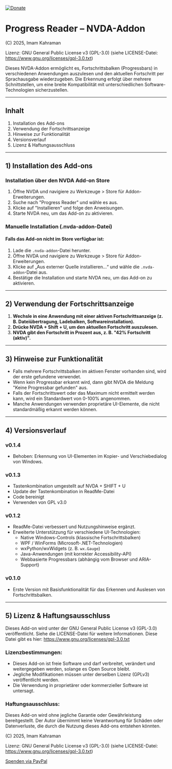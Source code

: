 [![Donate](https://img.shields.io/badge/Donate-PayPal-green.svg)](https://www.paypal.com/donate/?hosted_button_id=DB9N3QDZLR822)

# Progress Reader – NVDA-Addon
(C) 2025, Imam Kahraman

Lizenz: GNU General Public License v3 (GPL-3.0) (siehe LICENSE-Datei: https://www.gnu.org/licenses/gpl-3.0.txt)

Dieses NVDA-Addon ermöglicht es, Fortschrittsbalken (Progressbars) in verschiedenen Anwendungen auszulesen und den aktuellen Fortschritt per Sprachausgabe wiederzugeben. Die Erkennung erfolgt über mehrere Schnittstellen, um eine breite Kompatibilität mit unterschiedlichen Software-Technologien sicherzustellen.

---

## Inhalt

1. Installation des Add-ons
2. Verwendung der Fortschrittsanzeige
3. Hinweise zur Funktionalität
4. Versionsverlauf
5. Lizenz & Haftungsausschluss

---

## 1) Installation des Add-ons

### Installation über den NVDA Add-on Store
1. Öffne NVDA und navigiere zu Werkzeuge > Store für Addon-Erweiterungen.
2. Suche nach "Progress Reader" und wähle es aus.
3. Klicke auf "Installieren" und folge den Anweisungen.
4. Starte NVDA neu, um das Add-on zu aktivieren.

### Manuelle Installation (.nvda-addon-Datei)
#### Falls das Add-on nicht im Store verfügbar ist:
1. Lade die `.nvda-addon`-Datei herunter.
2. Öffne NVDA und navigiere zu Werkzeuge > Store für Addon-Erweiterungen.
3. Klicke auf „Aus externer Quelle installieren…“ und wähle die `.nvda-addon`-Datei aus.
4. Bestätige die Installation und starte NVDA neu, um das Add-on zu aktivieren.

---

## 2) Verwendung der Fortschrittsanzeige

1. **Wechsle in eine Anwendung mit einer aktiven Fortschrittsanzeige (z. B. Dateiübertragung, Ladebalken, Softwareinstallation).**
2. **Drücke NVDA + Shift + U, um den aktuellen Fortschritt auszulesen.**
3. **NVDA gibt den Fortschritt in Prozent aus, z. B. "42% Fortschritt (aktiv)".**

---

## 3) Hinweise zur Funktionalität

- Falls mehrere Fortschrittsbalken im aktiven Fenster vorhanden sind, wird der erste gefundene verwendet.
- Wenn kein Progressbar erkannt wird, dann gibt NVDA die Meldung "Keine Progressbar gefunden" aus.
- Falls der Fortschrittswert oder das Maximum nicht ermittelt werden kann, wird ein Standardwert von 0-100% angenommen.
- Manche Anwendungen verwenden proprietäre UI-Elemente, die nicht standardmäßig erkannt werden können.

---

## 4) Versionsverlauf

### v0.1.4
- Behoben: Erkennung von UI-Elementen im Kopier- und Verschiebedialog von Windows.

### v0.1.3
- Tastenkombination umgestellt auf NVDA + SHIFT + U
- Update der Tastenkombination in ReadMe-Datei
- Code bereinigt
- Verwenden von GPL v3.0

### v0.1.2
- ReadMe-Datei verbessert und Nutzungshinweise ergänzt.
- Erweiterte Unterstützung für verschiedene UI-Technologien:
  - Native Windows-Controls (klassische Fortschrittsbalken)
  - WPF / WinForms (Microsoft-.NET-Technologien)
  - wxPython/wxWidgets (z. B. `wx.Gauge`)
  - Java-Anwendungen (mit korrekter Accessibility-API)
  - Webbasierte Progressbars (abhängig vom Browser und ARIA-Support)

### v0.1.0
- Erste Version mit Basisfunktionalität für das Erkennen und Auslesen von Fortschrittsbalken.

---

## 5) Lizenz & Haftungsausschluss  

Dieses Add-on wird unter der GNU General Public License v3 (GPL-3.0) veröffentlicht. Siehe die LICENSE-Datei für weitere Informationen. Diese Datei gibt es hier: https://www.gnu.org/licenses/gpl-3.0.txt

### Lizenzbestimmungen:
- Dieses Add-on ist freie Software und darf verbreitet, verändert und weitergegeben werden, solange es Open Source bleibt.  
- Jegliche Modifikationen müssen unter derselben Lizenz (GPLv3) veröffentlicht werden.
- Die Verwendung in proprietärer oder kommerzieller Software ist untersagt.

### Haftungsausschluss:
Dieses Add-on wird ohne jegliche Garantie oder Gewährleistung bereitgestellt. Der Autor übernimmt keine Verantwortung für Schäden oder Datenverluste, die durch die Nutzung dieses Add-ons entstehen könnten.

(C) 2025, Imam Kahraman

Lizenz: GNU General Public License v3 (GPL-3.0) (siehe LICENSE-Datei: https://www.gnu.org/licenses/gpl-3.0.txt)

[Spenden via PayPal](https://www.paypal.com/donate/?hosted_button_id=DB9N3QDZLR822)